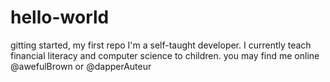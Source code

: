 # hello-world
gitting started, my first repo
I'm a self-taught developer. 
I currently teach financial literacy and computer science to children.
you may find me online @awefulBrown or @dapperAuteur
